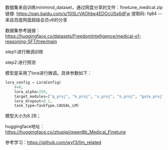 数据集来自训练minimind_dataset，通过网盘分享的文件：finetune_medical.zip
链接: https://pan.baidu.com/s/10SLrVAOhbe4EDOcUSs6dFw 提取码: fq84 
--来自百度网盘超级会员v6的分享

数据集参考链接：https://huggingface.co/datasets/FreedomIntelligence/medical-o1-reasoning-SFT/tree/main



step1:进行微调训练

step2:进行预测



模型是采用了lora进行微调。具体参数如下：

```python
lora_config = LoraConfig(
    r=8,  
    lora_alpha=256,  
    target_modules=["q_proj", "k_proj", "v_proj", "o_proj", "gate_proj", "up_proj", "down_proj"],
    lora_dropout=0.1, 
    task_type=TaskType.CAUSAL_LM)
```

模型大小为8.2B；

huggingface地址：https://huggingface.co/zhupipi/qwen8b_Medical_Finetune



参考学习：https://github.com/wyf3/llm_related